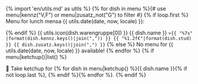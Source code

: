 {% import 'en/utils.md' as utils %}
{% for dish in menu %}{# use menu|kennz("V,F") or menu|zusatz_not("G") to filter #}
{% if loop.first %}
Menu for lunch mensa {{ utils.date(date, now, locale) }}:

{% endif %}
{{ utils.icon(dish.warengruppe[0]) }} {{ dish.name }}
`>{{ "%7s" |format(dish.kennz.keys()|join(",")) }} {{ "%1.2f€"|format(dish.stud) }} {{ dish.zusatz.keys()|join(",") }}`
{% else %}
No menu for {{ utils.date(date, now, locale) }} available!
{% endfor %}
{% if menu|ketchup()|list() %}

🍅 Take ketchup for {% for dish in menu|ketchup() %}{{ dish.name }}{% if not loop.last %}, {% endif %}{% endfor %}.
{% endif %}
